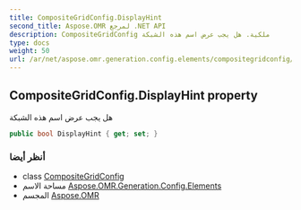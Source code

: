 ```yaml
---
title: CompositeGridConfig.DisplayHint
second_title: Aspose.OMR لمرجع .NET API
description: CompositeGridConfig ملكية. هل يجب عرض اسم هذه الشبكة
type: docs
weight: 50
url: /ar/net/aspose.omr.generation.config.elements/compositegridconfig/displayhint/
---
```

## CompositeGridConfig.DisplayHint property

هل يجب عرض اسم هذه الشبكة

```csharp
public bool DisplayHint { get; set; }
```

### أنظر أيضا

* class [CompositeGridConfig](../)
* مساحة الاسم [Aspose.OMR.Generation.Config.Elements](../../compositegridconfig/)
* المجسم [Aspose.OMR](../../../)



